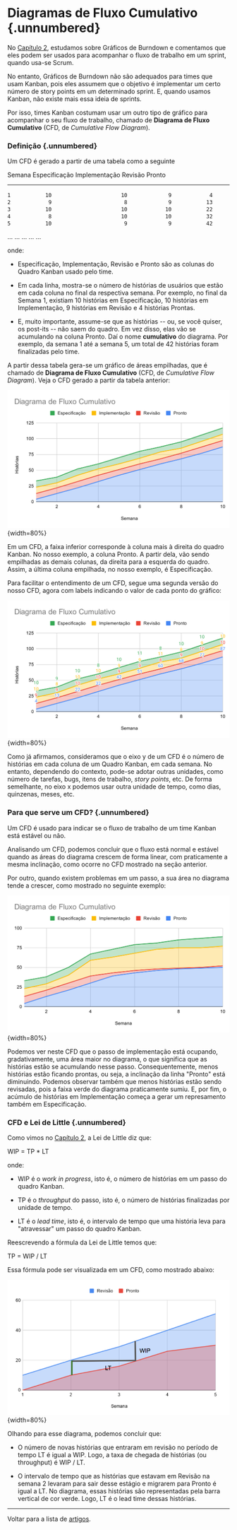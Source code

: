 # Diagramas de Fluxo Cumulativo {.unnumbered}

No [Capítulo 2](https://engsoftmoderna.info/cap2.html), estudamos
sobre Gráficos de Burndown e comentamos que eles podem ser usados 
para acompanhar o fluxo de trabalho em um sprint, quando usa-se Scrum.

No entanto, Gráficos de Burndown não são adequados para times que usam
Kanban, pois eles assumem que o objetivo é implementar um certo número
de story points em um determinado sprint. E, quando usamos Kanban,
não existe mais essa ideia de sprints.

Por isso, times Kanban costumam usar um outro tipo de gráfico para 
acompanhar o seu fluxo de trabalho, chamado de **Diagrama de Fluxo 
Cumulativo** (CFD, de *Cumulative Flow Diagram*).

### Definição {.unnumbered}

Um CFD é gerado a partir de uma tabela como a seguinte

  Semana	  Especificação	      Implementação	    Revisão      Pronto
----------  -----------------  ------------------ -----------  ---------- 
    1           10                      10             9            4
    2		     9	                     8	           9           13
    3		    10	                    10	          10           22
    4		     8	                    10	          10           32
    5		    10	                     9	           9           42
   ...         ...                     ...           ...          ...

onde:

* Especificação, Implementação, Revisão e Pronto são as colunas do Quadro 
Kanban usado pelo time.

* Em cada linha, mostra-se o número de histórias de usuários que estão em
cada coluna no final da respectiva semana. Por exemplo, no final da Semana
1, existiam 10 histórias em Especificação, 10 histórias em Implementação,
9 histórias em Revisão e 4 histórias Prontas.

* E, muito importante, assume-se que as histórias -- ou, se você quiser, 
os post-its -- não saem do quadro. Em vez disso, elas vão se acumulando 
na coluna Pronto. Daí o nome **cumulativo** do diagrama. Por exemplo, 
da semana 1 até a semana 5, um total de 42 histórias foram finalizadas 
pelo time.

A partir dessa tabela gera-se um gráfico de áreas empilhadas, que é chamado
de **Diagrama de Fluxo Cumulativo** (CFD, de *Cumulative Flow Diagram*).
Veja o CFD gerado a partir da tabela anterior:

![](./figs/cfd1.svg){width=80%}

Em um CFD, a faixa inferior corresponde à coluna mais à direita
do quadro Kanban. No nosso exemplo, a coluna Pronto. A partir dela, vão sendo empilhadas as demais colunas, da direita para a esquerda do quadro. Assim, a última coluna empilhada, no nosso exemplo, é Especificação.

Para facilitar o entendimento de um CFD, segue uma segunda versão do nosso
CFD, agora com labels indicando o valor de cada ponto do gráfico:

![](./figs/cfd2.svg){width=80%}


Como já afirmamos, consideramos que o eixo y de um CFD é o número de histórias
em cada coluna de um Quadro Kanban, em cada semana. No entanto, dependendo 
do contexto, pode-se adotar outras unidades, como número de tarefas, 
bugs, itens de trabalho, *story points*, etc. De forma semelhante, no eixo x podemos usar outra unidade de tempo,
como dias, quinzenas, meses, etc.

### Para que serve um CFD? {.unnumbered}

Um CFD é usado para indicar se o fluxo de trabalho de um time Kanban está estável ou não.

Analisando um CFD, podemos concluir que o fluxo está normal 
e estável quando as áreas do diagrama crescem de forma
linear, com praticamente a mesma inclinação, como ocorre 
no CFD mostrado na seção anterior.

Por outro, quando existem problemas em um passo, a sua área no diagrama tende a crescer, como mostrado no seguinte exemplo:

![Sistema instável, com acúmulo crescente de histórias em Implementação](./figs/cfd3.svg){width=80%}

Podemos ver neste CFD que o passo de implementação está ocupando, gradativamente, uma área maior no diagrama, o que significa que
as histórias estão se acumulando nesse passo. Consequentemente,
menos histórias estão ficando prontas, ou seja, a inclinação da
linha "Pronto" está diminuindo. Podemos observar também que menos histórias estão sendo revisadas, pois a faixa verde do diagrama
praticamente sumiu. E, por fim, o acúmulo de histórias em
Implementação começa a gerar um represamento também em Especificação.

### CFD e Lei de Little {.unnumbered}


Como vimos no [Capítulo 2](https://engsoftmoderna.info/cap2.html), a Lei de Little diz que:

WIP = TP * LT

onde:

* WIP é o *work in progress*, isto é, o número de histórias
em um passo do quadro Kanban.

* TP é o *throughput* do passo, isto é,
o número de histórias finalizadas por unidade de tempo.

* LT é o *lead time*, isto é, o intervalo de tempo que uma história leva para "atravessar" um passo do quadro Kanban.

Reescrevendo a fórmula da Lei de Little temos que:

TP = WIP / LT

Essa fórmula pode ser visualizada em um CFD, como mostrado
abaixo:

![](./figs/cfd4.png){width=80%}

Olhando para esse diagrama, podemos concluir que:

* O número de novas histórias que entraram em revisão no período de tempo LT é igual a WIP. Logo, a taxa de chegada de histórias (ou throughput)  é  WIP / LT.

* O intervalo de tempo que as histórias que estavam em Revisão na semana 2 levaram para sair desse
estágio e migrarem para Pronto é igual a LT. No diagrama, essas histórias
são representadas pela barra vertical de cor verde. Logo, LT é o lead time dessas histórias.

* * * 

Voltar para a lista de [artigos](./artigos.html).

